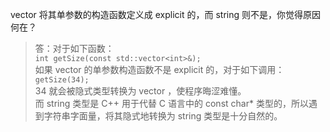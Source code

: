 vector 将其单参数的构造函数定义成 explicit 的，而 string 则不是，你觉得原因何在？

> 答：对于如下函数：  
> `int getSize(const std::vector<int>&);`  
> 如果 vector 的单参数构造函数不是 explicit 的，对于如下调用：  
> `getSize(34);`  
> 34 就会被隐式类型转换为 vector ，使程序晦涩难懂。  
> 而 string 类型是 C++ 用于代替 C 语言中的 const char* 类型的，所以遇到字符串字面量，将其隐式地转换为 string 类型是十分自然的。
